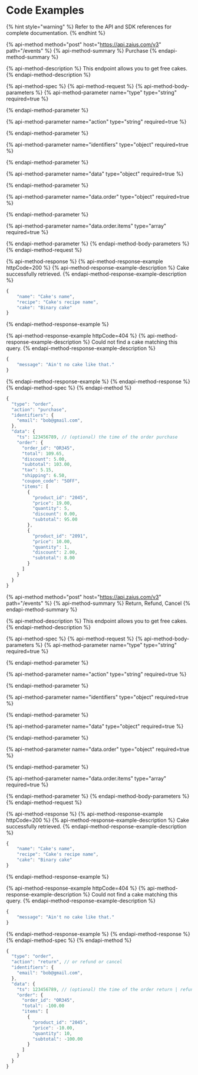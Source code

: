 # Code Examples

{% hint style="warning" %}
Refer to the API and SDK references for complete documentation. 
{% endhint %}

{% api-method method="post" host="https://api.zaius.com/v3" path="/events" %}
{% api-method-summary %}
Purchase
{% endapi-method-summary %}

{% api-method-description %}
This endpoint allows you to get free cakes.
{% endapi-method-description %}

{% api-method-spec %}
{% api-method-request %}
{% api-method-body-parameters %}
{% api-method-parameter name="type" type="string" required=true %}

{% endapi-method-parameter %}

{% api-method-parameter name="action" type="string" required=true %}

{% endapi-method-parameter %}

{% api-method-parameter name="identifiers" type="object" required=true %}

{% endapi-method-parameter %}

{% api-method-parameter name="data" type="object" required=true %}

{% endapi-method-parameter %}

{% api-method-parameter name="data.order" type="object" required=true %}

{% endapi-method-parameter %}

{% api-method-parameter name="data.order.items" type="array" required=true %}

{% endapi-method-parameter %}
{% endapi-method-body-parameters %}
{% endapi-method-request %}

{% api-method-response %}
{% api-method-response-example httpCode=200 %}
{% api-method-response-example-description %}
Cake successfully retrieved.
{% endapi-method-response-example-description %}

```javascript
{
    "name": "Cake's name",
    "recipe": "Cake's recipe name",
    "cake": "Binary cake"
}
```
{% endapi-method-response-example %}

{% api-method-response-example httpCode=404 %}
{% api-method-response-example-description %}
Could not find a cake matching this query.
{% endapi-method-response-example-description %}

```javascript
{
    "message": "Ain't no cake like that."
}
```
{% endapi-method-response-example %}
{% endapi-method-response %}
{% endapi-method-spec %}
{% endapi-method %}

```javascript
{
  "type": "order",
  "action": "purchase",
  "identifiers": {
    "email": "bob@gmail.com",
  },
  "data": {
    "ts": 123456789, // (optional) the time of the order purchase
    "order": {
      "order_id": "OR345",
      "total": 109.65,
      "discount": 5.00,
      "subtotal": 103.00,
      "tax": 5.15,
      "shipping": 6.50,
      "coupon_code": "5OFF",
      "items": [
        {
          "product_id": "2045",
          "price": 19.00,
          "quantity": 5,
          "discount": 0.00,
          "subtotal": 95.00
        },
        {
          "product_id": "2091",
          "price": 10.00,
          "quantity": 1,
          "discount": 2.00,
          "subtotal": 8.00
        }
      ]
    }
  }
}
```



{% api-method method="post" host="https://api.zaius.com/v3" path="/events" %}
{% api-method-summary %}
Return, Refund, Cancel
{% endapi-method-summary %}

{% api-method-description %}
This endpoint allows you to get free cakes.
{% endapi-method-description %}

{% api-method-spec %}
{% api-method-request %}
{% api-method-body-parameters %}
{% api-method-parameter name="type" type="string" required=true %}

{% endapi-method-parameter %}

{% api-method-parameter name="action" type="string" required=true %}

{% endapi-method-parameter %}

{% api-method-parameter name="identifiers" type="object" required=true %}

{% endapi-method-parameter %}

{% api-method-parameter name="data" type="object" required=true %}

{% endapi-method-parameter %}

{% api-method-parameter name="data.order" type="object" required=true %}

{% endapi-method-parameter %}

{% api-method-parameter name="data.order.items" type="array" required=true %}

{% endapi-method-parameter %}
{% endapi-method-body-parameters %}
{% endapi-method-request %}

{% api-method-response %}
{% api-method-response-example httpCode=200 %}
{% api-method-response-example-description %}
Cake successfully retrieved.
{% endapi-method-response-example-description %}

```javascript
{
    "name": "Cake's name",
    "recipe": "Cake's recipe name",
    "cake": "Binary cake"
}
```
{% endapi-method-response-example %}

{% api-method-response-example httpCode=404 %}
{% api-method-response-example-description %}
Could not find a cake matching this query.
{% endapi-method-response-example-description %}

```javascript
{
    "message": "Ain't no cake like that."
}
```
{% endapi-method-response-example %}
{% endapi-method-response %}
{% endapi-method-spec %}
{% endapi-method %}

```javascript
{
  "type": "order",
  "action": "return", // or refund or cancel
  "identifiers": {
    "email": "bob@gmail.com",
  },
  "data": {
    "ts": 123456789, // (optional) the time of the order return | refund | cancel
    "order": {
      "order_id": "OR345",
      "total": -100.00
      "items": [
        {
          "product_id": "2045",
          "price": -10.00,
          "quantity": 10,
          "subtotal": -100.00
        }
      ]
    }
  }
}
```

